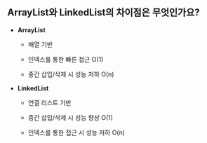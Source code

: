 ## ArrayList와 LinkedList의 차이점은 무엇인가요?

- **ArrayList**

  - 배열 기반

  - 인덱스를 통한 빠른 접근 O(1)
  - 중간 삽입/삭제 시 성능 저하 O(n)

- **LinkedList**

  - 연결 리스트 기반

  - 중간 삽입/삭제 시 성능 향상 O(1)
  - 인덱스를 통한 접근 시 성능 저하 O(n)
